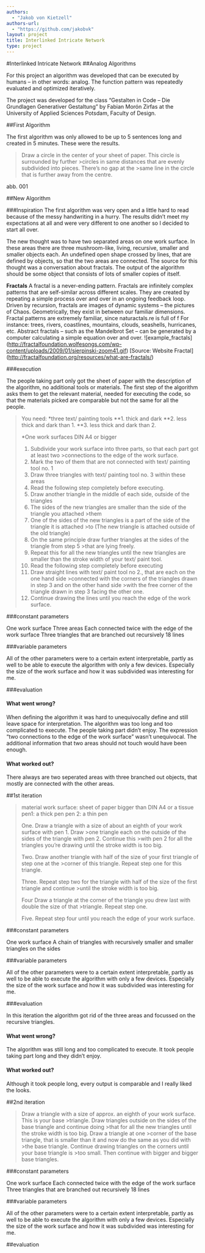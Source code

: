 ```yaml
--- 
authors: 
  - "Jakob von Kietzell"
authors-url: 
  - "https://github.com/jakobvk"
layout: project
title: Interlinked Intricate Network
type: project
---
```


#Interlinked Intricate Network
##Analog Algorithms
 
For this project an algorithm was developed that can be executed by humans – in other words: analog. The function pattern was repeatedly evaluated and optimized iteratively.
 
The project was developed for the class “Gestalten in Code – Die Grundlagen Generativer Gestaltung” by Fabian Morón Zirfas at the University of Applied Sciences Potsdam, Faculty of Design.
 
##First Algorithm

The first algorithm was only allowed to be up to 5 sentences long and created in 5 minutes. 
These were the results. 

>Draw a circle in the center of your sheet of paper. This circle is surrounded by further >circles in same distances that are evenly subdivided into pieces. There’s no gap at the >same line in the circle that is further away from the centre. 
 
abb. 001

##New Algorithm

###Inspiration
The first algorithm was very open and a little hard to read because of the messy handwriting in a hurry. The results didn’t meet my expectations at all and were very different to one another so I decided to start all over. 
 
The new thought was to have two separated areas on one work surface. In these areas there are three mushroom-like, living, recursive, smaller and smaller objects each. An undefined open shape crossed by lines, that are defined by objects, so that the two areas are connected. The source for this thought was a conversation about fractals. The output of the algorithm should be some object that consists of lots of smaller copies of itself. 

**Fractals**
A fractal is a never-ending pattern. Fractals are infinitely complex patterns that are self-similar across different scales. They are created by repeating a simple process over and over in an ongoing feedback loop. Driven by recursion, fractals are images of dynamic systems – the pictures of Chaos. Geometrically, they exist in between our familiar dimensions. Fractal patterns are extremely familiar, since naturactals.re is full of f For instance: trees, rivers, coastlines, mountains, clouds, seashells, hurricanes, etc. Abstract fractals – such as the Mandelbrot Set – can be generated by a computer calculating a simple equation over and over.
![example_fractals] (http://fractalfoundation.wolfesongs.com/wp-content/uploads/2009/01/sierpinski-zoom41.gif)
[Source: Website Fractal] (http://fractalfoundation.org/resources/what-are-fractals/)
 
###execution

The people taking part only got the sheet of paper with the description of the algorithm, no additional tools or materials. The first step of the algorithm asks them to get the relevant material, needed for executing the code, so that the materials picked are comparable but not the same for all the people.  
 
 >You need:
>*three text/ painting tools
>**1. thick and dark
>**2. less thick and dark than 1.
>**3. less thick and dark than 2.
>
>*One work surfaces DIN A4 or bigger
>
>1. Subdivide your work surface into three parts, so that each part got at least two >connections to the edge of the work surface.
>2. Mark the two of them that are not connected with text/ painting tool no. 1
>3. Draw three triangles with text/ painting tool no. 3 within these areas
>4. Read the following step completely before executing.
>5. Draw another triangle in the middle of each side, outside of the triangles 
>6. The sides of the new triangles are smaller than the side of the triangle you attached >them
>7. One of the sides of the new triangles is a part of the side of the triangle it is attached >to (The new triangle is attached outside of the old triangle)
>8. On the same principle draw further triangles at the sides of the triangle from step 5 >that are lying freely. 
>9. Repeat this for all the new triangles until the new triangles are smaller than the stroke width of your text/ paint tool.
>10. Read the following step completely before executing
>11. Draw straight lines with text/ paint tool no 2., that are each on the one hand side >connected with the corners of the triangles drawn in step 3 and on the other hand side >with the free corner of the triangle drawn in step 3 facing the other one.
>12. Continue drawing the lines until you reach the edge of the work surface.
 
###constant parameters
 
One work surface
Three areas
Each connected twice with the edge of the work surface
Three triangles that are branched out recursively
18 lines 
 
###variable parameters
 
All of the other parameters were to a certain extent interpretable, partly as well to be able to execute the algorithm with only a few devices. Especially the size of the work surface and how it was subdivided was interesting for me. 
 
###evaluation
#### What went wrong?
 
When defining the algorithm it was hard to unequivocally define and still leave space for interpretation.
The algorithm was too long and too complicated to execute. The people taking part didn’t enjoy. 
The expression “two connections to the edge of the work surface” wasn’t unequivocal. The additional information that two areas should not touch would have been enough.
 
#### What worked out?

There always are  two seperated areas with three branched out objects, that mostly are connected with the other areas.  
 
##1st iteration

>material
>work surface: sheet of paper bigger than DIN A4 or a tissue
>pen1: a thick pen
>pen 2: a thin pen
> 
>One.
>Draw a triangle with a size of about an eighth of your work surface with pen 1. Draw >one triangle each on the outside of the sides of the triangle with pen 2. Continue this >with pen 2 for all the triangles you’re drawing until the stroke width is too big.
>
>Two.
>Draw another triangle with half of the size of your first triangle of step one at the >corner of this triangle. Repeat step one for this triangle.
>
>Three. 
>Repeat step two for the triangle with half of the size of the first triangle and continue >until the stroke width is too big.
>
>Four 
>Draw a triangle at the corner of the triangle you drew last with double the size of that >triangle. Repeat step one.
>
>Five.
>Repeat step four until you reach the edge of your work surface. 
 
###constant parameters
 
One work surface
A chain of triangles with recursively smaller and smaller triangles on the sides
 
###variable parameters
 
All of the other parameters were to a certain extent interpretable, partly as well to be able to execute the algorithm with only a few devices. Especially the size of the work surface and how it was subdivided was interesting for me. 
 
###evaluation

In this iteration the algorithm got rid of the three areas and focussed on the recursive triangles. 

#### What went wrong?
 
The algorithm was still long and too complicated to execute. It took people taking part long and they didn’t enjoy. 
 
#### What worked out?

Although it took people long, every output is comparable and I really liked the looks. 
 
##2nd iteration

>Draw a triangle with a size of approx. an eighth of your work surface. This is your base >triangle. Draw triangles outside on the sides of the base triangle and continue doing >that for all the new triangles until the stroke width is too big. Draw a triangle at one >corner of the base triangle, that is smaller than it and now do the same as you did with >the base triangle. Continue drawing triangles on the corners until your base triangle is >too small. Then continue with bigger and bigger base triangles.

###constant parameters
 
One work surface
Each connected twice with the edge of the work surface
Three triangles that are branched out recursively
18 lines 
 
###variable parameters
 
All of the other parameters were to a certain extent interpretable, partly as well to be able to execute the algorithm with only a few devices. Especially the size of the work surface and how it was subdivided was interesting for me. 
 

##evaluation 
 

 

 
 
 

